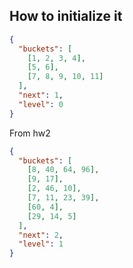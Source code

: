## How to initialize it

```json
{
  "buckets": [
    [1, 2, 3, 4],      
    [5, 6],            
    [7, 8, 9, 10, 11]  
  ],
  "next": 1,
  "level": 0 
}
```

From hw2
```json
{
  "buckets": [
    [8, 40, 64, 96],      
    [9, 17],            
    [2, 46, 10],
    [7, 11, 23, 39],
    [60, 4],
    [29, 14, 5]
  ],
  "next": 2,
  "level": 1 
}
```

